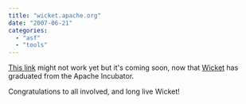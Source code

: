 ```yaml
---
title: "wicket.apache.org"
date: "2007-06-21"
categories: 
  - "asf"
  - "tools"
---
```


[This link](http://wicket.apache.org) might not work yet but it's coming soon, now that [Wicket](http://incubator.apache.org/projects/wicket.html) has graduated from the Apache Incubator.

Congratulations to all involved, and long live Wicket!

